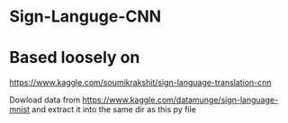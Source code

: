 # Sign-Languge-CNN

# Based loosely on 
https://www.kaggle.com/soumikrakshit/sign-language-translation-cnn

Dowload data from https://www.kaggle.com/datamunge/sign-language-mnist and extract it into the same dir as this py file
